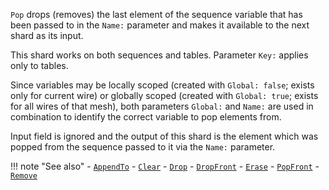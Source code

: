 `Pop` drops (removes) the last element of the sequence variable that has been passed to in the `Name:` parameter and makes it available to the next shard as its input.

This shard works on both sequences and tables. Parameter `Key:` applies only to tables.

Since variables may be locally scoped (created with `Global: false`; exists only for current wire) or globally scoped (created with `Global: true`; exists for all wires of that mesh), both parameters `Global:` and `Name:` are used in combination to identify the correct variable to pop elements from. 

Input field is ignored and the output of this shard is the element which was popped from the sequence passed to it via the `Name:` parameter. 

!!! note "See also"
    - [`AppendTo`](../AppendTo)
    - [`Clear`](../Clear)
    - [`Drop`](../Drop)
    - [`DropFront`](../DropFront)
    - [`Erase`](../Erase)
    - [`PopFront`](../PopFront)
    - [`Remove`](../Remove)
   
